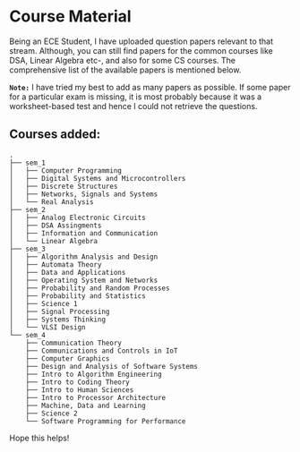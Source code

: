 # Course Material

Being an ECE Student, I have uploaded question papers relevant to that stream. Although, you can still find papers for the common courses like DSA, Linear Algebra etc-, and also for some CS courses. The comprehensive list of the available papers is mentioned below.<br>

**`Note:`** I have tried my best to add as many papers as possible. If some paper for a particular exam is missing, it is most probably because it was a worksheet-based test and hence I could not retrieve the questions.

## Courses added:

```
.
├── sem_1
│   ├── Computer Programming
│   ├── Digital Systems and Microcontrollers
│   ├── Discrete Structures
│   ├── Networks, Signals and Systems
│   └── Real Analysis
├── sem_2
│   ├── Analog Electronic Circuits
│   ├── DSA Assingments
│   ├── Information and Communication
│   └── Linear Algebra
├── sem_3
│   ├── Algorithm Analysis and Design
│   ├── Automata Theory
│   ├── Data and Applications
│   ├── Operating System and Networks
│   ├── Probability and Random Processes
│   ├── Probability and Statistics
│   ├── Science 1
│   ├── Signal Processing
│   ├── Systems Thinking
│   └── VLSI Design
└── sem_4
    ├── Communication Theory
    ├── Communications and Controls in IoT
    ├── Computer Graphics
    ├── Design and Analysis of Software Systems
    ├── Intro to Algorithm Engineering
    ├── Intro to Coding Theory
    ├── Intro to Human Sciences
    ├── Intro to Processor Architecture
    ├── Machine, Data and Learning
    ├── Science 2
    └── Software Programming for Performance
```

Hope this helps!
